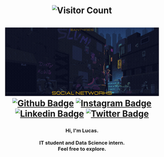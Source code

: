 <!--- VISIT COUNTER -->
<h1 align="center">

![Visitor Count](https://profile-counter.glitch.me/{Antar4s}/count.svg)
</h1>


<!--- GIF AND SOCIAL MEDIA --> 
<h1 align="center">

![Welcome](https://github.com/Antar4s/ANTAR4S/blob/master/Assets/SuavementeLucas.gif?raw=true)
[![Github Badge](https://img.shields.io/badge/Facebook-1877F2?style=for-the-badge&logo=facebook&logoColor=white)](https://www.facebook.com/SuavementeLucas/)
[![Instagram Badge](https://img.shields.io/badge/Instagram-E4405F?style=for-the-badge&logo=instagram&logoColor=white)](https://www.instagram.com/Antar4s/)
[![Linkedin Badge](https://img.shields.io/badge/LinkedIn-0077B5?style=for-the-badge&logo=linkedin&logoColor=white)](https://www.linkedin.com/in/Antar4s/)
[![Twitter Badge](https://img.shields.io/badge/Twitter-1DA1F2?style=for-the-badge&logo=twitter&logoColor=white)](https://twitter.com/Antar4s)
</h1>


<!--- ABOUT ME -->
<h3 align="center">
    Hi, I'm Lucas. <br><br>
    IT student and Data Science intern. <br>
    Feel free to explore.
</h3>
